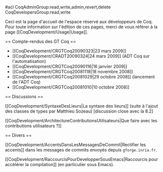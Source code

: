 #acl CoqAdminGroup:read,write,admin,revert,delete CoqDevelopersGroup:read,write

Ceci est la page d'accueil de l'espace réservé aux développeurs de Coq. Pour toute information sur l'édition de ces pages, merci de vous référer à la page 
[[CoqDevelopment/Usage|Usage]].

== Compte-rendus des GT Coq ==

 * [[CoqDevelopment/CRGTCoq20090323|23 mars 2009]] 
 * [[CoqDevelopment/CRADT20090324|24 mars 2009]] (ADT Coq sur l'automatisation)
 * [[CoqDevelopment/CRGTCoq20090116|16 janvier 2009]] 
 * [[CoqDevelopment/CRGTCoq20081118|18 novembre 2008]]
 * [[CoqDevelopment/CRGTCoq20081029|29 octobre 2008]] (lancement de l'ADT Coq)
 * [[CoqDevelopment/CRGTCoq20081010|10 octobre 2008]]

== Discussions ==

[[CoqDevelopment/SyntaxeDesLieurs|La syntaxe des lieurs]] (suite à l'ajout des classes de types par Matthieu Sozeau) [discussion close avec la 8.2]

[[CoqDevelopment/ArchitectureContributionsUtilisateurs|Que faire avec les contributions utilisateurs ?]]

== Divers ==

[[CoqDevelopment/AccentsDansLesMessagesDeCommit|Rectifier les accents]] dans les messages de commits envoyés depuis `gforge.inria.fr`.

[[CoqDevelopment/RaccourcisPourDevelopperSousEmacs|Raccourcis pour accélérer la compilation]] (en particulier sous Emacs).
